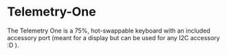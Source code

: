 # Telemetry-One
The Telemetry One is a 75%, hot-swappable keyboard with an included accessory port (meant for a display but can be used for any I2C accessory :D ).
